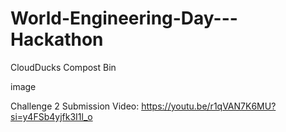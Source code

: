 # World-Engineering-Day---Hackathon
CloudDucks Compost Bin

image

Challenge 2 Submission Video: https://youtu.be/r1qVAN7K6MU?si=y4FSb4yjfk3I1l_o
